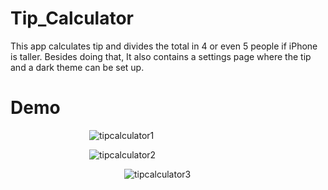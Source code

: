 # Tip_Calculator
This app calculates tip and divides the total in 4 or even 5 people if iPhone is taller. Besides doing that, It also contains a settings page where the tip and a dark theme can be set up.

# Demo
<span>&emsp;&emsp;&emsp;&emsp;&emsp;&emsp;&emsp;&emsp;&emsp;</span>![tipcalculator1](https://user-images.githubusercontent.com/16315708/44127002-2797cd1c-a009-11e8-8999-2ea8fd25764d.gif)

<span>&emsp;&emsp;&emsp;&emsp;&emsp;&emsp;&emsp;&emsp;&emsp;</span>![tipcalculator2](https://user-images.githubusercontent.com/16315708/44127110-c3fa41f8-a009-11e8-99c6-b2eb2b0f8817.gif)

<span>&emsp;&emsp;&emsp;&emsp;&emsp;&emsp;&emsp;&emsp;&emsp;&emsp;&emsp;&emsp;&emsp;</span>![tipcalculator3](https://user-images.githubusercontent.com/16315708/44127144-f97a7a1e-a009-11e8-8d06-2436543b59d0.gif)
